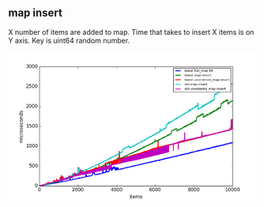 map insert
----------

X number of items are added to map.
Time that takes to insert X items is on Y axis.
Key is uint64 random number.

![map insert](./plots/map_insert_10000.png)
